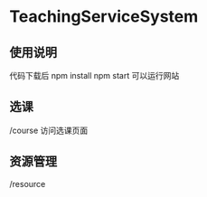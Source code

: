 # TeachingServiceSystem
## 使用说明
代码下载后
npm install
npm start
可以运行网站
## 选课
/course 访问选课页面

## 资源管理
/resource

